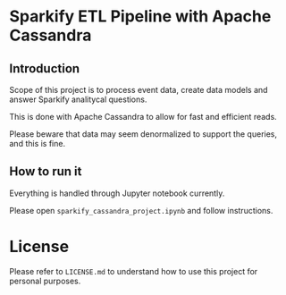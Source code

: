 # Sparkify ETL Pipeline with Apache Cassandra

## Introduction 

Scope of this project is to process event data, create data models and answer Sparkify analitycal questions. 

This is done with Apache Cassandra to allow for fast and efficient reads. 

Please beware that data may seem denormalized to support the queries, and this is fine. 

## How to run it

Everything is handled through Jupyter notebook currently. 

Please open `sparkify_cassandra_project.ipynb` and follow instructions. 

# License
Please refer to `LICENSE.md` to understand how to use this project for personal purposes.
